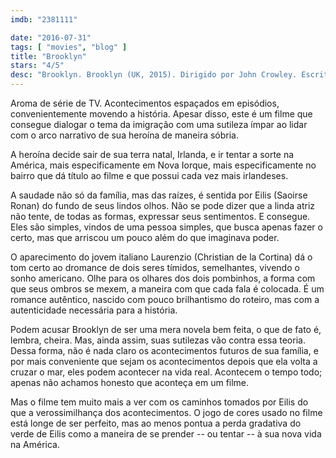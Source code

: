 ```yaml
---
imdb: "2381111"

date: "2016-07-31"
tags: [ "movies", "blog" ]
title: "Brooklyn"
stars: "4/5"
desc: "Brooklyn. Brooklyn (UK, 2015). Dirigido por John Crowley. Escrito por Nick Hornby, Colm Tóibín. Com Saoirse Ronan, Hugh Gormley, Brid Brennan, Maeve McGrath, Emma Lowe, Barbara Drennan, Gillian McCarthy, Fiona Glascott, Jane Brennan."
---
```

Aroma de série de TV. Acontecimentos espaçados em episódios, convenientemente movendo a história. Apesar disso, este é um filme que consegue dialogar o tema da imigração com uma sutileza ímpar ao lidar com o arco narrativo de sua heroína de maneira sóbria.

A heroína decide sair de sua terra natal, Irlanda, e ir tentar a sorte na América, mais especificamente em Nova Iorque, mais especificamente no bairro que dá título ao filme e que possui cada vez mais irlandeses.

A saudade não só da família, mas das raízes, é sentida por Eilis (Saoirse Ronan) do fundo de seus lindos olhos. Não se pode dizer que a linda atriz não tente, de todas as formas, expressar seus sentimentos. E consegue. Eles são simples, vindos de uma pessoa simples, que busca apenas fazer o certo, mas que arriscou um pouco além do que imaginava poder.

O aparecimento do jovem italiano Laurenzio (Christian de la Cortina) dá o tom certo ao dromance de dois seres tímidos, semelhantes, vivendo o sonho americano. Olhe para os olhares dos dois pombinhos, a forma com que seus ombros se mexem, a maneira com que cada fala é colocada. É um romance autêntico, nascido com pouco brilhantismo do roteiro, mas com a autenticidade necessária para a história.

Podem acusar Brooklyn de ser uma mera novela bem feita, o que de fato é, lembra, cheira. Mas, ainda assim, suas sutilezas vão contra essa teoria. Dessa forma, não é nada claro os acontecimentos futuros de sua família, e por mais conveniente que sejam os acontecimentos depois que ela volta a cruzar o mar, eles podem acontecer na vida real. Acontecem o tempo todo; apenas não achamos honesto que aconteça em um filme.

Mas o filme tem muito mais a ver com os caminhos tomados por Eilis do que a verossimilhança dos acontecimentos. O jogo de cores usado no filme está longe de ser perfeito, mas ao menos pontua a perda gradativa do verde de Eilis como a maneira de se prender -- ou tentar -- à sua nova vida na América.
